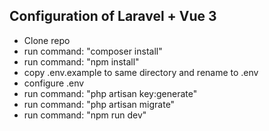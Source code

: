 ## Configuration of Laravel + Vue 3

- Clone repo
- run command: "composer install"
- run command: "npm install"
- copy .env.example to same directory and rename to .env
- configure .env 
- run command: "php artisan key:generate"
- run command: "php artisan migrate"
- run command: "npm run dev"
